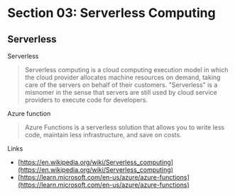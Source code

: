 # Section 03: Serverless Computing

## Serverless
Serverless
> Serverless computing is a cloud computing execution model in which the cloud provider allocates machine resources on demand, taking care of the servers on behalf of their customers.
> "Serverless" is a misnomer in the sense that servers are still used by cloud service providers to execute code for developers.

Azure function
> Azure Functions is a serverless solution that allows you to write less code, maintain less infrastructure, and save on costs.

Links
- [https://en.wikipedia.org/wiki/Serverless_computing](https://en.wikipedia.org/wiki/Serverless_computing)
- [https://learn.microsoft.com/en-us/azure/azure-functions](https://learn.microsoft.com/en-us/azure/azure-functions)
